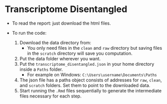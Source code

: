 # Transcriptome Disentangled
- To read the report: just download the html files. 

- To run the code: 
    1. Download the data directory from: 
        - You only need files in the `clean` and `raw` directory but saving files in the `scratch` directory will save you computation. 
    2. Put the data folder wherever you want. 
    3. Put the `transcriptome_disentangled.json` in your home directory inside a `Paths` folder. 
        - For example on Windows: `C:\Users\username\Documents\Paths`
    4. The json file has a paths object consists of addresses for `raw`, `clean`, and `scratch` folders. Set them to point to the downloaded data. 
    5. Start running the `.Rmd` files sequentially to generate the intermediate files necessary for each step. 
